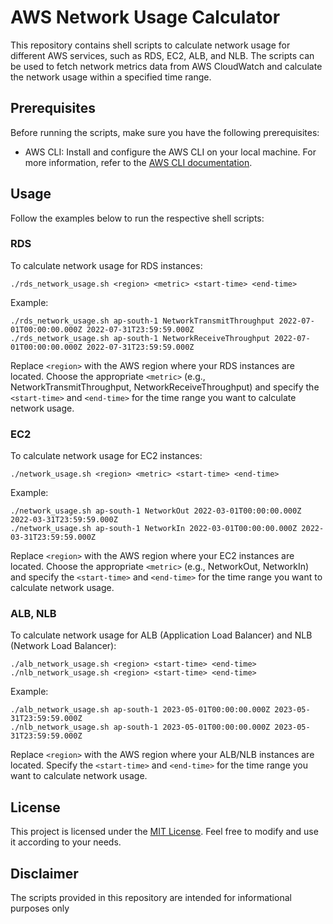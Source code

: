 # AWS Network Usage Calculator

This repository contains shell scripts to calculate network usage for different AWS services, such as RDS, EC2, ALB, and NLB. The scripts can be used to fetch network metrics data from AWS CloudWatch and calculate the network usage within a specified time range.

## Prerequisites

Before running the scripts, make sure you have the following prerequisites:

- AWS CLI: Install and configure the AWS CLI on your local machine. For more information, refer to the [AWS CLI documentation](https://docs.aws.amazon.com/cli/latest/userguide/cli-configure-files.html).

## Usage

Follow the examples below to run the respective shell scripts:

### RDS

To calculate network usage for RDS instances:

```shell
./rds_network_usage.sh <region> <metric> <start-time> <end-time>
```

Example:

```shell
./rds_network_usage.sh ap-south-1 NetworkTransmitThroughput 2022-07-01T00:00:00.000Z 2022-07-31T23:59:59.000Z
./rds_network_usage.sh ap-south-1 NetworkReceiveThroughput 2022-07-01T00:00:00.000Z 2022-07-31T23:59:59.000Z
```

Replace `<region>` with the AWS region where your RDS instances are located. Choose the appropriate `<metric>` (e.g., NetworkTransmitThroughput, NetworkReceiveThroughput) and specify the `<start-time>` and `<end-time>` for the time range you want to calculate network usage.

### EC2

To calculate network usage for EC2 instances:

```shell
./network_usage.sh <region> <metric> <start-time> <end-time>
```

Example:

```shell
./network_usage.sh ap-south-1 NetworkOut 2022-03-01T00:00:00.000Z 2022-03-31T23:59:59.000Z
./network_usage.sh ap-south-1 NetworkIn 2022-03-01T00:00:00.000Z 2022-03-31T23:59:59.000Z
```

Replace `<region>` with the AWS region where your EC2 instances are located. Choose the appropriate `<metric>` (e.g., NetworkOut, NetworkIn) and specify the `<start-time>` and `<end-time>` for the time range you want to calculate network usage.

### ALB, NLB

To calculate network usage for ALB (Application Load Balancer) and NLB (Network Load Balancer):

```shell
./alb_network_usage.sh <region> <start-time> <end-time>
./nlb_network_usage.sh <region> <start-time> <end-time>
```

Example:

```shell
./alb_network_usage.sh ap-south-1 2023-05-01T00:00:00.000Z 2023-05-31T23:59:59.000Z
./nlb_network_usage.sh ap-south-1 2023-05-01T00:00:00.000Z 2023-05-31T23:59:59.000Z
```

Replace `<region>` with the AWS region where your ALB/NLB instances are located. Specify the `<start-time>` and `<end-time>` for the time range you want to calculate network usage.

## License

This project is licensed under the [MIT License](LICENSE). Feel free to modify and use it according to your needs.

## Disclaimer

The scripts provided in this repository are intended for informational purposes only
